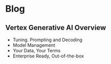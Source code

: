# Blog
## Vertex Generative AI Overview
- Tuning. Prompting and Decoding
- Model Management
- Your Data, Your Terms
- Enterprise Ready, Out-of-the-box

